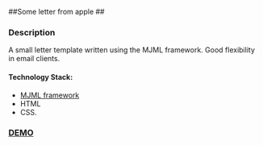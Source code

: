 ##Some letter from apple ##

### Description ###

A small letter template written using the MJML framework. Good flexibility in email clients.

#### Technology Stack: ####

* [MJML framework](https://mjml.io)
* HTML
* CSS.

### [DEMO](https://billizane.github.io/mjml_layout_of_letter/) ###
